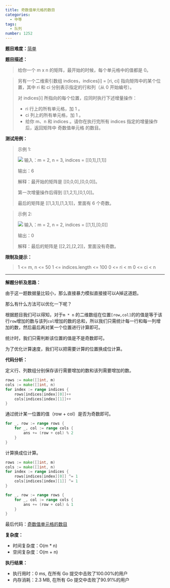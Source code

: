 ```yaml
---
title: 奇数值单元格的数目
categories:
  - 中等
tags:
  - 队列
number: 1252
---
```


**题目难度：**[简单](https://leetcode.cn/problems/cells-with-odd-values-in-a-matrix/)

**题目描述：**

> 给你一个 m x n 的矩阵，最开始的时候，每个单元格中的值都是 0。

> 另有一个二维索引数组 indices，indices[i] = [ri, ci] 指向矩阵中的某个位置，其中 ri 和 ci 分别表示指定的行和列（从 0 开始编号）。
> 
> 对 indices[i] 所指向的每个位置，应同时执行下述增量操作：
> 
> - ri 行上的所有单元格，加 1 。
> - ci 列上的所有单元格，加 1 。
> - 给你 m、n 和 indices 。请你在执行完所有 indices 指定的增量操作后，返回矩阵中 奇数值单元格 的数目。


**测试用例：**

> 示例 1:
>
> ![](../img/leetcode/1252奇数值单元格的数目/e1.png)
> 输入：m = 2, n = 3, indices = [[0,1],[1,1]]
> 
> 输出：6
> 
> 解释：最开始的矩阵是 [[0,0,0],[0,0,0]]。
> 
> 第一次增量操作后得到 [[1,2,1],[0,1,0]]。
> 
> 最后的矩阵是 [[1,3,1],[1,3,1]]，里面有 6 个奇数。



> 示例 2:
>
> ![](../img/leetcode/1252奇数值单元格的数目/e2.png)
> 输入：m = 2, n = 2, indices = [[1,1],[0,0]]
>
> 输出：0
> 
> 解释：最后的矩阵是 [[2,2],[2,2]]，里面没有奇数。

**限制及提示：**
> 1 <= m, n <= 50
> 1 <= indices.length <= 100
> 0 <= ri < m
> 0 <= ci < n

---
**解题分析及思路：**

由于这一题数据量比较小，那么直接暴力模拟直接接可以A掉这道题。

那么有什么方法可以优化一下呢？

根据题目我们可以得知，对于`m * n` 的二维数组在位置`[row,col]`的的值是等于该行`row`增加的数与该列`col`增加的数的总和，所以我们只需统计每一行和每一列增加的数，然后最后再对某一个位置进行计算即可。

统计时，我们只需判断该位置的值是不是奇数即可。

为了优化计算速度，我们可以把需要计算的位置换成位计算。

**代码分析：**

定义行、列数组分别保存该行需要增加的数和该列需要增加的数。
```go
rows := make([]int, m)
cols := make([]int, n)
for index := range indices {
    rows[indices[index][0]]++
    cols[indices[index][1]]++
}
```

通过统计某一位置的值（row + col）是否为奇数即可。
```go
for _, row := range rows {
    for _, col := range cols {
        ans += (row + col) % 2
    }
}
```

计算换成位计算。
```go
rows := make([]int, m)
cols := make([]int, n)
for index := range indices {
    rows[indices[index][0]] ^= 1
    cols[indices[index][1]] ^= 1
}

for _, row := range rows {
    for _, col := range cols {
        ans += (row + col) & 1
    }
}
```




最后代码：[奇数值单元格的数目](https://github.com/lomtom/algorithm-go/blob/main/leetcode/1252奇数值单元格的数目_test.go)

**复杂度：**
- 时间复杂度：O(m * n)
- 空间复杂度：O(m + n)

**执行结果：**
- 执行用时：0 ms, 在所有 Go 提交中击败了100.00%的用户
- 内存消耗：2.3 MB, 在所有 Go 提交中击败了90.91%的用户

